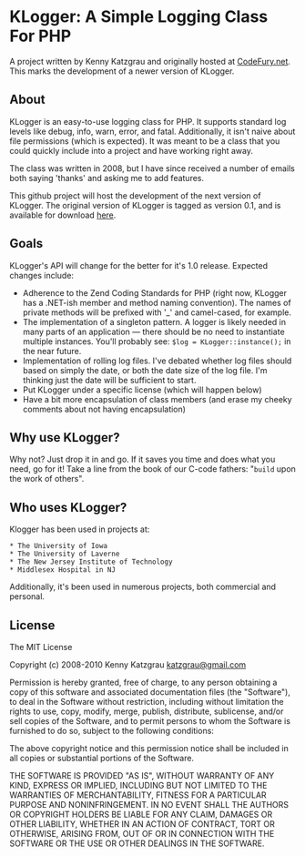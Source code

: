 # KLogger: A Simple Logging Class For PHP

A project written by Kenny Katzgrau and originally hosted at
[CodeFury.net](http://codefury.net/projects/klogger/). This marks the
development of a newer version of KLogger.

## About

KLogger is an easy-to-use logging class for PHP. It supports standard log levels
like debug, info, warn, error, and fatal. Additionally, it isn't naive about
file permissions (which is expected). It was meant to be a class that you could
quickly include into a project and have working right away.

The class was written in 2008, but I have since received a number of emails both
saying 'thanks' and asking me to add features.

This github project will host the development of the next version of KLogger.
The original version of KLogger is tagged as version 0.1, and is available for
download [here](http://github.com/katzgrau/KLogger/downloads).

## Goals

KLogger's API will change for the better for it's 1.0 release. Expected changes
include:

 * Adherence to the Zend Coding Standards for PHP (right now, KLogger has a
   .NET-ish member and method naming convention). The names of private
   methods will be prefixed with '_' and camel-cased, for example.
 * The implementation of a singleton pattern. A logger is likely needed in
   many parts of an application — there should be no need to instantiate
   multiple instances. You'll probably see: `$log = KLogger::instance();` in
   the near future.
 * Implementation of rolling log files. I've debated whether log files should
   based on simply the date, or both the date size of the log file. I'm
   thinking just the date will be sufficient to start.
 * Put KLogger under a specific license (which will happen below)
 * Have a bit more encapsulation of class members (and erase my cheeky
  comments about not having encapsulation)

## Why use KLogger?

Why not? Just drop it in and go. If it saves you time and does what you need,
go for it! Take a line from the book of our C-code fathers: "`build` upon the
work of others".

## Who uses KLogger?

Klogger has been used in projects at:

    * The University of Iowa
    * The University of Laverne
    * The New Jersey Institute of Technology
    * Middlesex Hospital in NJ

Additionally, it's been used in numerous projects, both commercial and personal.

## License

The MIT License

Copyright (c) 2008-2010 Kenny Katzgrau <katzgrau@gmail.com>

Permission is hereby granted, free of charge, to any person obtaining a copy
of this software and associated documentation files (the "Software"), to deal
in the Software without restriction, including without limitation the rights
to use, copy, modify, merge, publish, distribute, sublicense, and/or sell
copies of the Software, and to permit persons to whom the Software is
furnished to do so, subject to the following conditions:

The above copyright notice and this permission notice shall be included in
all copies or substantial portions of the Software.

THE SOFTWARE IS PROVIDED "AS IS", WITHOUT WARRANTY OF ANY KIND, EXPRESS OR
IMPLIED, INCLUDING BUT NOT LIMITED TO THE WARRANTIES OF MERCHANTABILITY,
FITNESS FOR A PARTICULAR PURPOSE AND NONINFRINGEMENT. IN NO EVENT SHALL THE
AUTHORS OR COPYRIGHT HOLDERS BE LIABLE FOR ANY CLAIM, DAMAGES OR OTHER
LIABILITY, WHETHER IN AN ACTION OF CONTRACT, TORT OR OTHERWISE, ARISING FROM,
OUT OF OR IN CONNECTION WITH THE SOFTWARE OR THE USE OR OTHER DEALINGS IN
THE SOFTWARE.